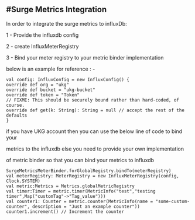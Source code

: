 #Surge Metrics Integration
-------------------------------
In order to integrate the surge metrics to influxDb:

1 - Provide the influxdb config 

2 - create InfluxMeterRegistry

3 - Bind your meter registry to your metric binder implementation

below is an example for reference : - 

    val config: InfluxConfig = new InfluxConfig() {
    override def org = "ukg"
    override def bucket = "ukg-bucket"
    override def token = "Token"
    // FIXME: This should be securely bound rather than hard-coded, of course.
    override def get(k: String): String = null // accept the rest of the defaults
    }

if you have UKG account then you can use the below line of code to bind your

metrics to the influxdb else you need to provide your own implementation

of metric binder so that you can bind your metrics to influxdb 

    SurgeMetricsMeterBinder.forGlobalRegistry.bindTo(meterRegistry)
    val meterRegistry: MeterRegistry = new InfluxMeterRegistry(config, Clock.SYSTEM)
    val metric:Metrics = Metrics.globalMetricRegistry
    val timer:Timer = metric.timer(MetricInfo("test","testing timer",Map("customTag"->"Tag_value")))
    val counter1: Counter = metric.counter(MetricInfo(name = "some-custom-counter", description = "Just an example counter"))
    counter1.increment() // Increment the counter

